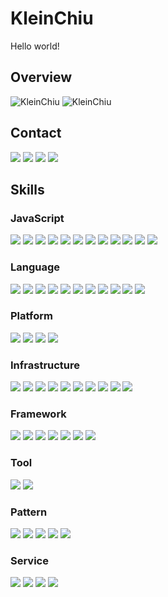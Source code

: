 # KleinChiu

Hello world!

## Overview

![KleinChiu](https://github-readme-stats.vercel.app/api?username=kleinchiu&show_icons=true&theme=nord)
![KleinChiu](https://github-readme-streak-stats.herokuapp.com/?user=kleinchiu&theme=nord)

## Contact

[![](https://img.shields.io/badge/LinkedIn-KleinChiu-0A66C2?logo=LinkedIn&logoColor=0A66C2)](https://jp.linkedin.com/in/klein-c-2644851b0)
[![](https://img.shields.io/badge/Medium-%40kleinc%2E-000000?logo=Medium&logoColor=000000)](https://medium.com/%40kleinc%2E)
[![](https://img.shields.io/badge/GitHub-KleinChiu-222222?logo=GitHub&logoColor=222222)](https://kleinchiu.github.io/KleinChiu/)
[![](https://img.shields.io/badge/Adobe%20Lightroom-Klein%20Chiu-31A8FF?logo=Adobe%20Lightroom&logoColor=31A8FF)](https://kleinchiu1030.myportfolio.com)

## Skills

### JavaScript

![](https://img.shields.io/badge/JavaScript-%E2%98%85%E2%98%85%E2%98%85%E2%98%85%E2%98%86-F7DF1E?logo=JavaScript&logoColor=F7DF1E)
![](https://img.shields.io/badge/TypeScript-%E2%98%85%E2%98%85%E2%98%85%E2%98%85%E2%98%86-3178C6?logo=TypeScript&logoColor=3178C6)
![](https://img.shields.io/badge/PureScript-%E2%98%85%E2%98%85%E2%98%86%E2%98%86%E2%98%86-14161A?logo=PureScript&logoColor=14161A)
![](https://img.shields.io/badge/AssemblyScript-%E2%98%85%E2%98%85%E2%98%86%E2%98%86%E2%98%86-007AAC?logo=AssemblyScript&logoColor=007AAC)
![](https://img.shields.io/badge/React-%E2%98%85%E2%98%85%E2%98%85%E2%98%86%E2%98%86-61DAFB?logo=React&logoColor=61DAFB)
![](https://img.shields.io/badge/React%20Router-%E2%98%85%E2%98%85%E2%98%85%E2%98%86%E2%98%86-CA4245?logo=React%20Router&logoColor=CA4245)
![](https://img.shields.io/badge/React%20Hook%20Form-%E2%98%85%E2%98%85%E2%98%85%E2%98%86%E2%98%86-EC5990?logo=React%20Hook%20Form&logoColor=EC5990)
![](https://img.shields.io/badge/Vue.js-%E2%98%85%E2%98%85%E2%98%85%E2%98%85%E2%98%86-4FC08D?logo=Vue.js&logoColor=4FC08D)
![](https://img.shields.io/badge/Vuetify-%E2%98%85%E2%98%85%E2%98%85%E2%98%86%E2%98%86-1867C0?logo=Vuetify&logoColor=1867C0)
![](https://img.shields.io/badge/Vite-%E2%98%85%E2%98%85%E2%98%85%E2%98%86%E2%98%86-646CFF?logo=Vite&logoColor=646CFF)
![](https://img.shields.io/badge/Webpack-%E2%98%85%E2%98%85%E2%98%85%E2%98%86%E2%98%86-8DD6F9?logo=Webpack&logoColor=8DD6F9)
![](https://img.shields.io/badge/Jest-%E2%98%85%E2%98%85%E2%98%85%E2%98%86%E2%98%86-C21325?logo=Jest&logoColor=C21325)

### Language

![](https://img.shields.io/badge/C%20Sharp-%E2%98%85%E2%98%85%E2%98%85%E2%98%85%E2%98%86-239120?logo=C%20Sharp&logoColor=239120)
![](https://img.shields.io/badge/Go-%E2%98%85%E2%98%85%E2%98%85%E2%98%86%E2%98%86-00ADD8?logo=Go&logoColor=00ADD8)
![](https://img.shields.io/badge/Haskell-%E2%98%85%E2%98%85%E2%98%86%E2%98%86%E2%98%86-5D4F85?logo=Haskell&logoColor=5D4F85)
![](https://img.shields.io/badge/Solidity-%E2%98%85%E2%98%86%E2%98%86%E2%98%86%E2%98%86-363636?logo=Solidity&logoColor=363636)
![](https://img.shields.io/badge/Kotlin-%E2%98%85%E2%98%85%E2%98%85%E2%98%86%E2%98%86-7F52FF?logo=Kotlin&logoColor=7F52FF)
![](https://img.shields.io/badge/Less-%E2%98%85%E2%98%85%E2%98%85%E2%98%86%E2%98%86-1D365D?logo=Less&logoColor=1D365D)
![](https://img.shields.io/badge/Pug-%E2%98%85%E2%98%85%E2%98%85%E2%98%86%E2%98%86-A86454?logo=Pug&logoColor=A86454)
![](https://img.shields.io/badge/PHP-%E2%98%85%E2%98%85%E2%98%86%E2%98%86%E2%98%86-777BB4?logo=PHP&logoColor=777BB4)
![](https://img.shields.io/badge/Python-%E2%98%85%E2%98%85%E2%98%86%E2%98%86%E2%98%86-3776AB?logo=Python&logoColor=3776AB)
![](https://img.shields.io/badge/C-%E2%98%85%E2%98%86%E2%98%86%E2%98%86%E2%98%86-A8B9CC?logo=C&logoColor=A8B9CC)
![](https://img.shields.io/badge/C++-%E2%98%85%E2%98%86%E2%98%86%E2%98%86%E2%98%86-00599C?logo=C++&logoColor=00599C)

### Platform

![](https://img.shields.io/badge/Android-%E2%98%85%E2%98%86%E2%98%86%E2%98%86%E2%98%86-3DDC84?logo=Android&logoColor=3DDC84)
![](https://img.shields.io/badge/Node.js-%E2%98%85%E2%98%86%E2%98%86%E2%98%86%E2%98%86-339933?logo=Node.js&logoColor=339933)
![](https://img.shields.io/badge/.NET-%E2%98%85%E2%98%85%E2%98%85%E2%98%86%E2%98%86-512BD4?logo=.NET&logoColor=512BD4)
![](https://img.shields.io/badge/Raspberry%20Pi-%E2%98%85%E2%98%86%E2%98%86%E2%98%86%E2%98%86-A22846?logo=Raspberry%20Pi&logoColor=A22846)

### Infrastructure

![](https://img.shields.io/badge/Docker-%E2%98%85%E2%98%85%E2%98%86%E2%98%86%E2%98%86-2496ED?logo=Docker&logoColor=2496ED)
![](https://img.shields.io/badge/Terraform-%E2%98%85%E2%98%85%E2%98%86%E2%98%86%E2%98%86-7B42BC?logo=Terraform&logoColor=7B42BC)
![](https://img.shields.io/badge/Ansible-%E2%98%85%E2%98%85%E2%98%86%E2%98%86%E2%98%86-EE0000?logo=Ansible&logoColor=EE0000)
![](https://img.shields.io/badge/PostgreSQL-%E2%98%85%E2%98%85%E2%98%85%E2%98%86%E2%98%86-4169E1?logo=PostgreSQL&logoColor=4169E1)
![](https://img.shields.io/badge/MySQL-%E2%98%85%E2%98%85%E2%98%86%E2%98%86%E2%98%86-4479A1?logo=MySQL&logoColor=4479A1)
![](https://img.shields.io/badge/Microsoft%20SQL%20Server-%E2%98%85%E2%98%85%E2%98%86%E2%98%86%E2%98%86-CC2927?logo=Microsoft%20SQL%20Server&logoColor=CC2927)
![](https://img.shields.io/badge/MongoDB-%E2%98%85%E2%98%85%E2%98%86%E2%98%86%E2%98%86-47A248?logo=MongoDB&logoColor=47A248)
![](https://img.shields.io/badge/CockroachDB-%E2%98%85%E2%98%86%E2%98%86%E2%98%86%E2%98%86-6933FF?logo=Cockroach%20Labs&logoColor=6933FF)
![](https://img.shields.io/badge/Dgraph-%E2%98%85%E2%98%86%E2%98%86%E2%98%86%E2%98%86-E50695?logo=Dgraph&logoColor=E50695)
![](https://img.shields.io/badge/Apache-%E2%98%85%E2%98%85%E2%98%86%E2%98%86%E2%98%86-D22128?logo=Apache&logoColor=D22128)

### Framework

![](https://img.shields.io/badge/WPF-%E2%98%85%E2%98%85%E2%98%86%E2%98%86%E2%98%86-undefined?logo=WPF&logoColor=brightgreen)
![](https://img.shields.io/badge/UWP-%E2%98%85%E2%98%86%E2%98%86%E2%98%86%E2%98%86-undefined?logo=UWP&logoColor=brightgreen)
![](https://img.shields.io/badge/Flask-%E2%98%85%E2%98%85%E2%98%85%E2%98%86%E2%98%86-000000?logo=Flask&logoColor=000000)
![](https://img.shields.io/badge/Express-%E2%98%85%E2%98%85%E2%98%86%E2%98%86%E2%98%86-000000?logo=Express&logoColor=000000)
![](https://img.shields.io/badge/pandas-%E2%98%85%E2%98%86%E2%98%86%E2%98%86%E2%98%86-150458?logo=pandas&logoColor=150458)
![](https://img.shields.io/badge/TensorFlow-%E2%98%85%E2%98%86%E2%98%86%E2%98%86%E2%98%86-FF6F00?logo=TensorFlow&logoColor=FF6F00)
![](https://img.shields.io/badge/Qiskit-%E2%98%85%E2%98%86%E2%98%86%E2%98%86%E2%98%86-6929C4?logo=Qiskit&logoColor=6929C4)

### Tool

![](https://img.shields.io/badge/Git-%E2%98%85%E2%98%85%E2%98%85%E2%98%85%E2%98%86-F05032?logo=Git&logoColor=F05032)
![](https://img.shields.io/badge/Conventional%20Commits-%E2%98%85%E2%98%85%E2%98%85%E2%98%85%E2%98%86-FE5196?logo=Conventional%20Commits&logoColor=FE5196)

### Pattern

![](https://img.shields.io/badge/Object%20Orientation-%E2%98%85%E2%98%85%E2%98%85%E2%98%85%E2%98%86-undefined?logo=Object%20Orientation&logoColor=brightgreen)
![](https://img.shields.io/badge/Function%20Programming-%E2%98%85%E2%98%85%E2%98%85%E2%98%85%E2%98%86-undefined?logo=Function%20Programming&logoColor=brightgreen)
![](https://img.shields.io/badge/MVVM-%E2%98%85%E2%98%85%E2%98%85%E2%98%85%E2%98%86-undefined?logo=MVVM&logoColor=brightgreen)
![](https://img.shields.io/badge/MVC-%E2%98%85%E2%98%85%E2%98%85%E2%98%85%E2%98%86-undefined?logo=MVC&logoColor=brightgreen)
![](https://img.shields.io/badge/OpenAPI-%E2%98%85%E2%98%85%E2%98%85%E2%98%86%E2%98%86-undefined?logo=OpenAPI%20Initiative&logoColor=brightgreen)

### Service

![](https://img.shields.io/badge/GitHub-%E2%98%85%E2%98%85%E2%98%85%E2%98%85%E2%98%86-181717?logo=GitHub&logoColor=181717)
![](https://img.shields.io/badge/GitHub%20Actions-%E2%98%85%E2%98%85%E2%98%85%E2%98%86%E2%98%86-2088FF?logo=GitHub%20Actions&logoColor=2088FF)
![](https://img.shields.io/badge/Azure%20Functions-%E2%98%85%E2%98%85%E2%98%86%E2%98%86%E2%98%86-0062AD?logo=Azure%20Functions&logoColor=0062AD)
![](https://img.shields.io/badge/Microsoft%20Azure-%E2%98%85%E2%98%86%E2%98%86%E2%98%86%E2%98%86-0078D4?logo=Microsoft%20Azure&logoColor=0078D4)
